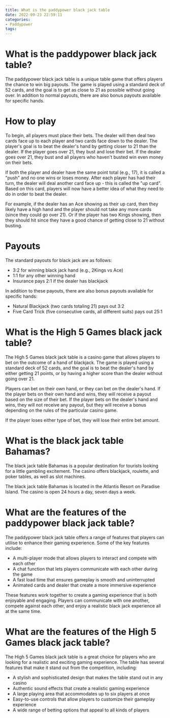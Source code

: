 ```yaml
---
title: What is the paddypower black jack table
date: 2022-09-23 22:59:11
categories:
- Paddypower
tags:
---
```



#  What is the paddypower black jack table?

The paddypower black jack table is a unique table game that offers players the chance to win big payouts. The game is played using a standard deck of 52 cards, and the goal is to get as close to 21 as possible without going over. In addition to normal payouts, there are also bonus payouts available for specific hands.

# How to play

To begin, all players must place their bets. The dealer will then deal two cards face up to each player and two cards face down to the dealer. The player's goal is to beat the dealer's hand by getting closer to 21 than the dealer. If the player goes over 21, they bust and lose their bet. If the dealer goes over 21, they bust and all players who haven't busted win even money on their bets.

If both the player and dealer have the same point total (e.g., 17), it is called a "push" and no one wins or loses money. After each player has had their turn, the dealer will deal another card face up - this is called the "up card". Based on this card, players will now have a better idea of what they need to do in order to beat the dealer.

For example, if the dealer has an Ace showing as their up card, then they likely have a high hand and the player should not take any more cards (since they could go over 21). Or if the player has two Kings showing, then they should hit since they have a good chance of getting close to 21 without busting.

# Payouts

The standard payouts for black jack are as follows:

- 3:2 for winning black jack hand (e.g., 2Kings vs Ace)
- 1:1 for any other winning hand
- Insurance pays 2:1 if the dealer has blackjack

In addition to these payouts, there are also bonus payouts available for specific hands:
- Natural Blackjack (two cards totaling 21) pays out 3:2 
- Five Card Trick (five consecutive cards, all different suits) pays out 25:1

#  What is the High 5 Games black jack table?

The High 5 Games black jack table is a casino game that allows players to bet on the outcome of a hand of blackjack. The game is played using a standard deck of 52 cards, and the goal is to beat the dealer's hand by either getting 21 points, or by having a higher score than the dealer without going over 21.

Players can bet on their own hand, or they can bet on the dealer's hand. If the player bets on their own hand and wins, they will receive a payout based on the size of their bet. If the player bets on the dealer's hand and wins, they will not receive any payout, but they will receive a bonus depending on the rules of the particular casino game.

If the player loses either type of bet, they will lose their entire bet amount.

#  What is the black jack table Bahamas?

The black jack table Bahamas is a popular destination for tourists looking for a little gambling excitement. The casino offers blackjack, roulette, and poker tables, as well as slot machines.

The black jack table Bahamas is located in the Atlantis Resort on Paradise Island. The casino is open 24 hours a day, seven days a week.

#  What are the features of the paddypower black jack table?

The paddypower black jack table offers a range of features that players can utilise to enhance their gaming experience. Some of the key features include:

- A multi-player mode that allows players to interact and compete with each other
- A chat function that lets players communicate with each other during the game
- A fast load time that ensures gameplay is smooth and uninterrupted
- Animated cards and dealer that create a more immersive experience

These features work together to create a gaming experience that is both enjoyable and engaging. Players can communicate with one another, compete against each other, and enjoy a realistic black jack experience all at the same time.

#  What are the features of the High 5 Games black jack table?

The High 5 Games black jack table is a great choice for players who are looking for a realistic and exciting gaming experience. The table has several features that make it stand out from the competition, including:



- A stylish and sophisticated design that makes the table stand out in any casino
- Authentic sound effects that create a realistic gaming experience
- A large playing area that accommodates up to six players at once
- Easy-to-use controls that allow players to customize their gameplay experience
- A wide range of betting options that appeal to all kinds of players